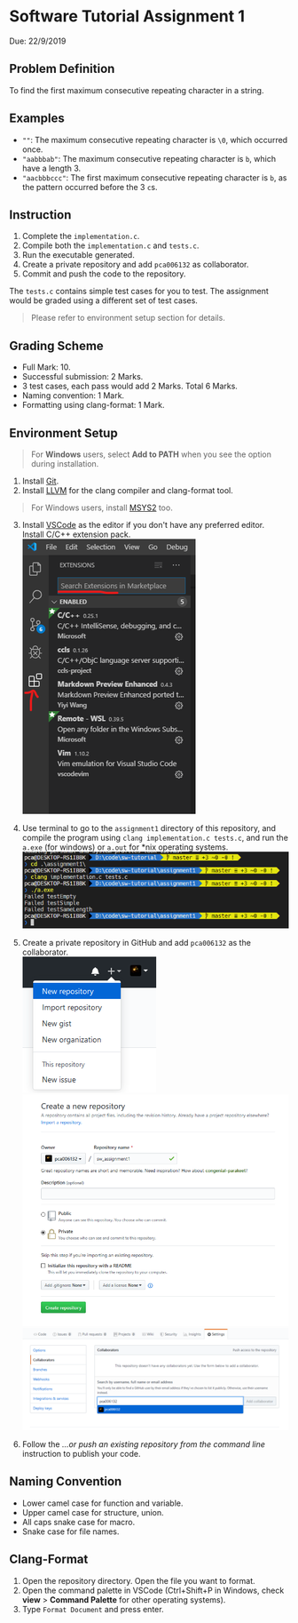 # Software Tutorial Assignment 1

Due: 22/9/2019

## Problem Definition
To find the first maximum consecutive repeating character in a string.

## Examples
* `""`: The maximum consecutive repeating character is `\0`, which occurred once.
* `"aabbbab"`: The maximum consecutive repeating character is `b`, which have a length 3.
* `"aacbbbccc"`: The first maximum consecutive repeating character is `b`, as the pattern occurred before the 3 `c`s.

## Instruction
1. Complete the `implementation.c`.
2. Compile both the `implementation.c` and `tests.c`.
3. Run the executable generated.
4. Create a private repository and add `pca006132` as collaborator.
5. Commit and push the code to the repository.

The `tests.c` contains simple test cases for you to test. 
The assignment would be graded using a different set of test cases.

> Please refer to environment setup section for details.

## Grading Scheme
* Full Mark: 10.
* Successful submission: 2 Marks.
* 3 test cases, each pass would add 2 Marks. Total 6 Marks.
* Naming convention: 1 Mark.
* Formatting using clang-format: 1 Mark.

## Environment Setup
> For **Windows** users, select **Add to PATH** when you see the option during installation.

1.  Install [Git](https://git-scm.com/downloads).
2.  Install [LLVM](http://releases.llvm.org/download.html) for the clang compiler and clang-format tool.
> For Windows users, install [MSYS2](https://www.msys2.org/) too.

3.  Install [VSCode](https://code.visualstudio.com/) as the editor if you don't have any preferred editor.  
    Install C/C++ extension pack.  
    ![VSCode Extension](./README.assets/1568438522532.png)  
4. Use terminal to go to the `assignment1` directory of this repository, and compile the program using `clang implementation.c tests.c`, and run the `a.exe` (for windows) or `a.out` for *nix operating systems.  
   ![shell](./README.assets/1568438903532.png)
5.  Create a private repository in GitHub and add `pca006132` as the collaborator.  
    ![GitHub](./README.assets/1568439179841.png)  
    ![repo](./README.assets/1568439235878.png)  
    ![collaborator](./README.assets/1568439375716.png)

6. Follow the *…or push an existing repository from the command line* instruction to publish your code.

## Naming Convention
* Lower camel case for function and variable.
* Upper camel case for structure, union.
* All caps snake case for macro.
* Snake case for file names.

## Clang-Format
1. Open the repository directory. Open the file you want to format.
2. Open the command palette in VSCode (Ctrl+Shift+P in Windows, check **view** > **Command Palette** for other operating systems).
3. Type `Format Document` and press enter.

